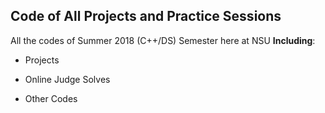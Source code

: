 ## Code of All Projects and Practice Sessions

All the codes of Summer 2018 (C++/DS) Semester here at NSU **Including**:

- Projects

- Online Judge Solves

- Other Codes
